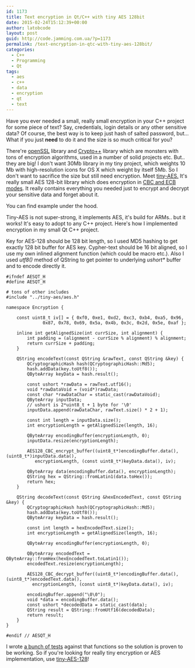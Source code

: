 ```yaml
---
id: 1173
title: Text encryption in Qt/C++ with tiny AES 128bit
date: 2015-02-24T15:12:39+00:00
author: latobcode
layout: post
guid: http://code.jamming.com.ua/?p=1173
permalink: /text-encryption-in-qtc-with-tiny-aes-128bit/
categories:
  - C++
  - Programming
  - Qt
tags:
  - aes
  - c++
  - data
  - encryption
  - qt
  - text
---
```

Have you ever needed a small, really small encryption in your C++ project for some piece of text? Say, credentials, login details or any other sensitive data? Of course, the best way is to keep just hash of salted password, but... What if you just **need** to do it and the size is so much critical for you?

There're <a href="https://www.openssl.org/" target="_blank" rel="noopener">openSSL</a> library and <a href="http://www.cryptopp.com/" target="_blank" rel="noopener">Crypto++</a> library which are monsters with tons of encryption algorithms, used in a number of solid projects etc. But.. they are big! I don't want 30Mb library in my tiny project, which weights 10 Mb with high-resolution icons for OS X which weight by itself 5Mb. So I don't want to sacrifice the size but still need encryption. Meet <a href="https://github.com/kokke/tiny-AES128-C" target="_blank" rel="noopener">tiny-AES.</a> It's really small AES 128-bit library which does encryption in <a href="https://en.wikipedia.org/wiki/Block_cipher_modes_of_operation" target="_blank" rel="noopener">CBC and ECB modes</a>. It really contains everything you needed just to encrypt and decrypt your sensitive data and forget about it.

You can find example under the hood.

<!--more-->

Tiny-AES is not super-strong, it implements AES, it's build for ARMs.. but it works! It's easy to adopt to any C++ project. Here's how I implemented encryption in my small Qt C++ project.

Key for AES-128 should be 128 bit length, so I used MD5 hashing to get exactly 128 bit buffer for AES key. Cypher-text should be 16 bit aligned, so I use my own inlined alignment function (which could be macro etc.). Also I used _utf8()_ method of QString to get pointer to underlying _ushort*_ buffer and to encode directly it.

<pre><code class="language-clike">#ifndef AESQT_H
#define AESQT_H

# tons of other includes
#include "../tiny-aes/aes.h"

namespace Encryption {

    const uint8_t iv[] = { 0xf0, 0xe1, 0xd2, 0xc3, 0xb4, 0xa5, 0x96, 
              0x87, 0x78, 0x69, 0x5a, 0x4b, 0x3c, 0x2d, 0x5e, 0xaf };

    inline int getAlignedSize(int currSize, int alignment) {
        int padding = (alignment - currSize % alignment) % alignment;
        return currSize + padding;
    }

    QString encodeText(const QString &rawText, const QString &key) {
        QCryptographicHash hash(QCryptographicHash::Md5);
        hash.addData(key.toUtf8());
        QByteArray keyData = hash.result();

        const ushort *rawData = rawText.utf16();
        void *rawDataVoid = (void*)rawData;
        const char *rawDataChar = static_cast(rawDataVoid);
        QByteArray inputData;
        // ushort is 2*uint8_t + 1 byte for '\0'
        inputData.append(rawDataChar, rawText.size() * 2 + 1);

        const int length = inputData.size();
        int encryptionLength = getAlignedSize(length, 16);

        QByteArray encodingBuffer(encryptionLength, 0);
        inputData.resize(encryptionLength);

        AES128_CBC_encrypt_buffer((uint8_t*)encodingBuffer.data(), (uint8_t*)inputData.data(),
           encryptionLength, (const uint8_t*)keyData.data(), iv);

        QByteArray data(encodingBuffer.data(), encryptionLength);
        QString hex = QString::fromLatin1(data.toHex());
        return hex;
    }

    QString decodeText(const QString &hexEncodedText, const QString &key) {
        QCryptographicHash hash(QCryptographicHash::Md5);
        hash.addData(key.toUtf8());
        QByteArray keyData = hash.result();

        const int length = hexEncodedText.size();
        int encryptionLength = getAlignedSize(length, 16);

        QByteArray encodingBuffer(encryptionLength, 0);

        QByteArray encodedText = QByteArray::fromHex(hexEncodedText.toLatin1());
        encodedText.resize(encryptionLength);

        AES128_CBC_decrypt_buffer((uint8_t*)encodingBuffer.data(), (uint8_t*)encodedText.data(), 
          encryptionLength, (const uint8_t*)keyData.data(), iv);

        encodingBuffer.append("\0\0");
        void *data = encodingBuffer.data();
        const ushort *decodedData = static_cast(data);
        QString result = QString::fromUtf16(decodedData);
        return result;
    }
}

#endif // AESQT_H</code></pre>

I wrote <a href="https://github.com/Ribtoks/xpiks/blob/master/src/xpiks-tests/encryption_tests.cpp" target="_blank" rel="noopener" class="broken_link">a bunch of tests</a> against that functions so the solution is proven to be working. So if you're looking for really tiny encryption or AES implementation, use <a href="https://github.com/kokke/tiny-AES128-C" target="_blank" rel="noopener">tiny-AES-128</a>!